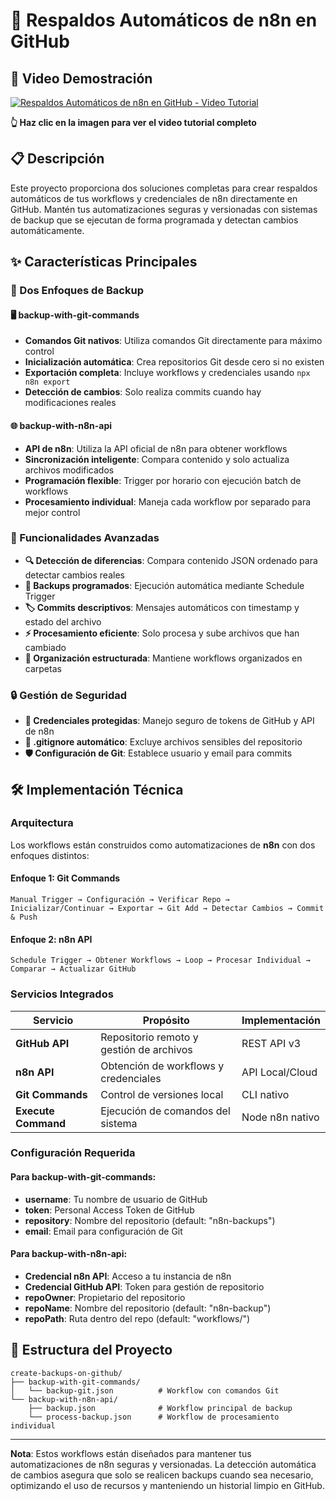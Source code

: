 # 🔄 Respaldos Automáticos de n8n en GitHub

## 🎥 Video Demostración

[![Respaldos Automáticos de n8n en GitHub - Video Tutorial](https://img.youtube.com/vi/Pdla4GdmOfA/maxresdefault.jpg)](https://youtu.be/Pdla4GdmOfA)

**👆 Haz clic en la imagen para ver el video tutorial completo**

## 📋 Descripción

Este proyecto proporciona dos soluciones completas para crear respaldos automáticos de tus workflows y credenciales de n8n directamente en GitHub. Mantén tus automatizaciones seguras y versionadas con sistemas de backup que se ejecutan de forma programada y detectan cambios automáticamente.

## ✨ Características Principales

### 🔧 Dos Enfoques de Backup

#### 🖥️ **backup-with-git-commands**

- **Comandos Git nativos**: Utiliza comandos Git directamente para máximo control
- **Inicialización automática**: Crea repositorios Git desde cero si no existen
- **Exportación completa**: Incluye workflows y credenciales usando `npx n8n export`
- **Detección de cambios**: Solo realiza commits cuando hay modificaciones reales

#### 🌐 **backup-with-n8n-api**

- **API de n8n**: Utiliza la API oficial de n8n para obtener workflows
- **Sincronización inteligente**: Compara contenido y solo actualiza archivos modificados
- **Programación flexible**: Trigger por horario con ejecución batch de workflows
- **Procesamiento individual**: Maneja cada workflow por separado para mejor control

### 🎯 Funcionalidades Avanzadas

- **🔍 Detección de diferencias**: Compara contenido JSON ordenado para detectar cambios reales
- **📅 Backups programados**: Ejecución automática mediante Schedule Trigger
- **🏷️ Commits descriptivos**: Mensajes automáticos con timestamp y estado del archivo
- **⚡ Procesamiento eficiente**: Solo procesa y sube archivos que han cambiado
- **📁 Organización estructurada**: Mantiene workflows organizados en carpetas

### 🔒 Gestión de Seguridad

- **🔑 Credenciales protegidas**: Manejo seguro de tokens de GitHub y API de n8n
- **📝 .gitignore automático**: Excluye archivos sensibles del repositorio
- **🛡️ Configuración de Git**: Establece usuario y email para commits

## 🛠️ Implementación Técnica

### Arquitectura

Los workflows están construidos como automatizaciones de **n8n** con dos enfoques distintos:

#### Enfoque 1: Git Commands

```
Manual Trigger → Configuración → Verificar Repo → Inicializar/Continuar → Exportar → Git Add → Detectar Cambios → Commit & Push
```

#### Enfoque 2: n8n API

```
Schedule Trigger → Obtener Workflows → Loop → Procesar Individual → Comparar → Actualizar GitHub
```

### Servicios Integrados

| Servicio            | Propósito                                | Implementación  |
| ------------------- | ---------------------------------------- | --------------- |
| **GitHub API**      | Repositorio remoto y gestión de archivos | REST API v3     |
| **n8n API**         | Obtención de workflows y credenciales    | API Local/Cloud |
| **Git Commands**    | Control de versiones local               | CLI nativo      |
| **Execute Command** | Ejecución de comandos del sistema        | Node n8n nativo |

### Configuración Requerida

#### Para backup-with-git-commands:

- **username**: Tu nombre de usuario de GitHub
- **token**: Personal Access Token de GitHub
- **repository**: Nombre del repositorio (default: "n8n-backups")
- **email**: Email para configuración de Git

#### Para backup-with-n8n-api:

- **Credencial n8n API**: Acceso a tu instancia de n8n
- **Credencial GitHub API**: Token para gestión de repositorio
- **repoOwner**: Propietario del repositorio
- **repoName**: Nombre del repositorio (default: "n8n-backup")
- **repoPath**: Ruta dentro del repo (default: "workflows/")

## 📁 Estructura del Proyecto

```
create-backups-on-github/
├── backup-with-git-commands/
│   └── backup-git.json          # Workflow con comandos Git
└── backup-with-n8n-api/
    ├── backup.json              # Workflow principal de backup
    └── process-backup.json      # Workflow de procesamiento individual
```

---

**Nota**: Estos workflows están diseñados para mantener tus automatizaciones de n8n seguras y versionadas. La detección automática de cambios asegura que solo se realicen backups cuando sea necesario, optimizando el uso de recursos y manteniendo un historial limpio en GitHub.
